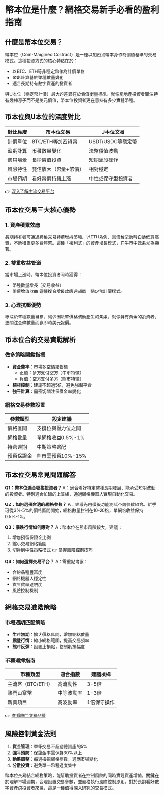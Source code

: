 # 幣本位是什麼？網格交易新手必看的盈利指南

## 什麼是幣本位交易？

幣本位（Coin-Margined Contract）是一種以加密貨幣本身作為價值基準的交易模式。這種投資方式的核心特點在於：
- 以BTC、ETH等非穩定幣作為計價單位
- 盈虧計算基於幣種數量變化
- 適合長期持有數字資產的投資者

與U本位（穩定幣計價）最大的差異在於價值衡量標準。就像房地產投資者關注持有幾棟房子而不是美元價值，幣本位投資者更在意持有多少實體幣種。

## 币本位與U本位的深度對比

| 對比維度       | 币本位交易                | U本位交易                |
|----------------|--------------------------|--------------------------|
| 計價單位       | BTC/ETH等加密貨幣        | USDT/USDC等穩定幣        |
| 盈虧計算       | 币種數量變化             | 法幣價值波動             |
| 適用場景       | 長期價值投資             | 短期波段操作             |
| 風險特性       | 雙倍放大（幣量+幣價）    | 相對穩定                 |
| 市場預期       | 看好幣價持續上漲         | 中性或保守型投資者       |

👉 [深入了解主流交易平台](https://bit.ly/okx_welcome)

## 币本位交易三大核心優勢

### 1. 資產積累效應
長期持有者可通過網格交易持續增持幣種。以ETH為例，當價格波動時自動低買高賣，不斷積累更多實體幣。這種「複利式」的資產增長模式，在牛市中效果尤為顯著。

### 2. 雙重收益管道
當市場上漲時，幣本位投資者同時獲得：
- 幣種數量增長（交易收益）
- 幣價增值收益
這種複合增長效應遠超單一穩定幣計價模式。

### 3. 心理抗壓優勢
專注於幣種數量目標，減少因法幣價格波動產生的焦慮。就像持有黃金的投資者，更關注金條數量而非即時美元報價。

## 币本位合約交易實戰解析

### 做多策略關鍵指標
- **資金費率**：市場多空情緒指標
  - 正值：多方支付空方（牛市特徵）
  - 負值：空方支付多方（熊市特徵）
- **槓桿控制**：建議不超過5倍，避免強制平倉
- **強平計算**：需密切關注保證金率變化

### 網格交易參數設置
| 參數類型       | 設定建議                  |
|----------------|--------------------------|
| 價格區間       | 支撐位與壓力位之間        |
| 網格數量       | 單網格收益0.5%-1%         |
| 持倉週期       | 中期策略適配              |
| 預留保證金     | 熊市需預留10%-15%         |

## 币本位交易常見問題解答

**Q1：幣本位適合哪些投資者？**
A：適合看好特定幣種長期發展、能承受短期波動的投資者。特別適合忙碌的上班族，通過網格機器人實現自動化交易。

**Q2：如何選擇合適的網格參數？**
A：建議先用模擬功能測試不同參數組合。新手可從3%-5%的價格區間開始，網格數量控制在10-20格，單網格收益保持0.5%-1%。

**Q3：暴跌行情如何應對？**
A：幣本位在熊市風險較大，建議：
1. 增加預留保證金比例
2. 縮小交易網格範圍
3. 切換到中性策略模式
👉 [掌握風險控制技巧](https://bit.ly/okx_welcome)

**Q4：如何選擇交易平台？**
A：需重點考察：
- 合約品種豐富度
- 網格機器人穩定性
- 資金費率透明度
- 風險控制機制

## 網格交易進階策略

### 市場週期匹配策略
- **牛市初期**：擴大價格區間，增加網格數量
- **震盪行情**：縮小網格範圍，提高交易頻率
- **熊市反彈**：設置止損點，控制虧損幅度

### 币種選擇指南
| 币種類型       | 適合指數       | 建議槓桿     |
|----------------|---------------|-------------|
| 主流幣（BTC/ETH）| 高流動性      | 3-5倍       |
| 熱門山寨幣     | 中等波動率    | 1-3倍       |
| 新興項目       | 高波動率      | 1倍保守操作 |

👉 [查看熱門交易品種](https://bit.ly/okx_welcome)

## 風險控制黃金法則

1. **資金管理**：單筆交易不超過總資產的5%
2. **強平預防**：保證金率需保持30%以上
3. **動態調整**：每週檢視網格參數，適應市場變化
4. **分散投資**：避免單一幣種過度集中

幣本位交易結合網格策略，能幫助投資者在控制風險的同時實現資產增值。關鍵在於理解市場週期，合理設置交易參數，並嚴格執行風險控制原則。對於長期看好數字資產的投資者來說，這是一種值得深入研究的交易模式。